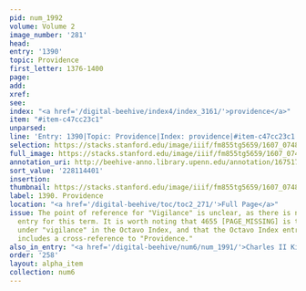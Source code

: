 ```yaml
---
pid: num_1992
volume: Volume 2
image_number: '281'
head:
entry: '1390'
topic: Providence
first_letter: 1376-1400
page:
add:
xref:
see:
index: "<a href='/digital-beehive/index4/index_3161/'>providence</a>"
item: "#item-c47cc23c1"
unparsed:
line: 'Entry: 1390|Topic: Providence|Index: providence|#item-c47cc23c1'
selection: https://stacks.stanford.edu/image/iiif/fm855tg5659/1607_0748/377,4401,2837,593/full/0/default.jpg
full_image: https://stacks.stanford.edu/image/iiif/fm855tg5659/1607_0748/full/full/0/default.jpg
annotation_uri: http://beehive-anno.library.upenn.edu/annotation/1675178702759
sort_value: '228114401'
insertion:
thumbnail: https://stacks.stanford.edu/image/iiif/fm855tg5659/1607_0748/377,4401,600,180/250,/0/default.jpg
label: 1390. Providence
location: "<a href='/digital-beehive/toc/toc2_271/'>Full Page</a>"
issue: The point of reference for "Vigilance" is unclear, as there is no alphabetical
  entry for this term. It is worth noting that 4655 [PAGE_MISSING] is the only entry
  under "vigilance" in the Octavo Index, and that the Octavo Index entry for "vigilance"
  includes a cross-reference to "Providence."
also_in_entry: "<a href='/digital-beehive/num6/num_1991/'>Charles II King of England</a>"
order: '258'
layout: alpha_item
collection: num6
---
```

